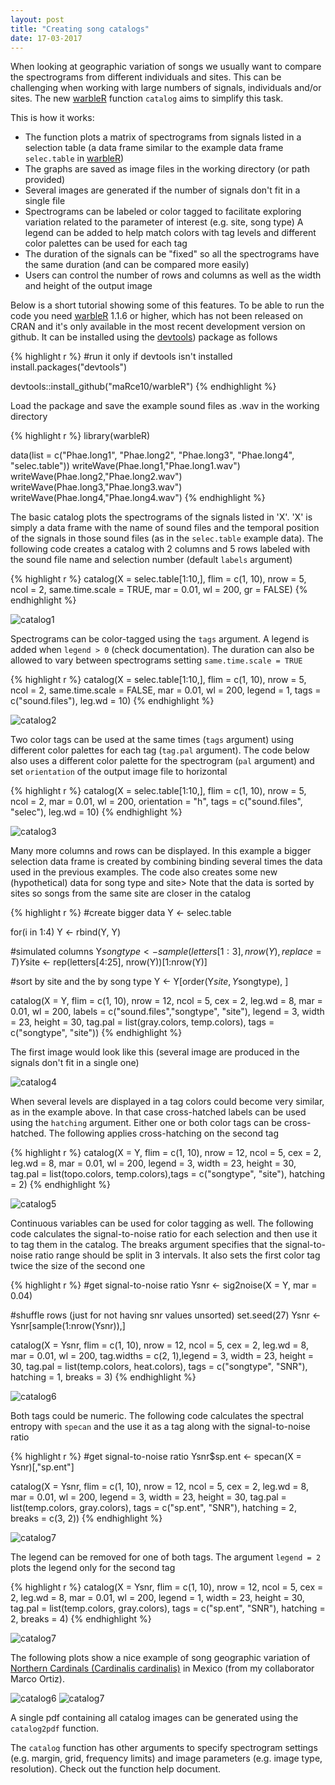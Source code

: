 ```yaml
---
layout: post
title: "Creating song catalogs"
date: 17-03-2017
---
```


When looking at geographic variation of songs we usually want to compare the spectrograms from different individuals and sites. This can be challenging when working with large numbers of signals, individuals and/or sites. The new [warbleR](https://cran.r-project.org/package=warbleR) function `catalog` aims to simplify this task.

This is how it works: 

* The function plots a matrix of spectrograms from signals listed in a selection table (a data frame similar to the example data frame `selec.table` in [warbleR](https://cran.r-project.org/package=warbleR))
* The graphs are saved as image files in the working directory (or path provided)
* Several images are generated if the number of signals don't fit in a single file 
* Spectrograms can be labeled or color tagged to facilitate exploring variation related to the parameter of interest (e.g. site, song type)
A legend can be added to help match colors with tag levels and different color palettes can be used for each tag
* The duration of the signals can be "fixed" so all the spectrograms have the same duration (and can be compared more easily)
* Users can control the number of rows and columns as well as the width and height of the output image


Below is a short tutorial showing some of this features. To be able to run the code you need [warbleR](https://cran.r-project.org/package=warbleR) 1.1.6 or higher, which has not been released on CRAN and it's only available in the most recent development version on github. It can be installed using the [devtools](https://cran.r-project.org/package=devtools)) package as follows


{% highlight r %}
#run it only if devtools isn't installed
install.packages("devtools")

devtools::install_github("maRce10/warbleR")
{% endhighlight %}


Load the package and save the example sound files as .wav in the working directory 


{% highlight r %}
library(warbleR)

data(list = c("Phae.long1", "Phae.long2", "Phae.long3", 
              "Phae.long4", "selec.table"))
writeWave(Phae.long1,"Phae.long1.wav")
writeWave(Phae.long2,"Phae.long2.wav")
writeWave(Phae.long3,"Phae.long3.wav")
writeWave(Phae.long4,"Phae.long4.wav")
{% endhighlight %}

The basic catalog plots the spectrograms of the signals listed in 'X'. 'X' is simply a data frame with the name of sound files and the temporal position of the signals in those sound files (as in the `selec.table` example data). The following code creates a catalog with 2 columns and 5 rows labeled with the sound file name and selection number (default `labels` argument)


{% highlight r %}
catalog(X = selec.table[1:10,], flim = c(1, 10), nrow = 5, ncol = 2, 
        same.time.scale = TRUE, mar = 0.01, wl = 200, gr = FALSE)
{% endhighlight %}

![catalog1](/img/Catalog_p1-.png)

Spectrograms can be color-tagged using the `tags` argument. A legend is added when `legend > 0` (check documentation). The duration can also be allowed to vary between spectrograms setting `same.time.scale = TRUE`


{% highlight r %}
catalog(X = selec.table[1:10,], flim = c(1, 10), nrow = 5, ncol = 2, 
        same.time.scale = FALSE, mar = 0.01, wl = 200, legend = 1, 
        tags = c("sound.files"), leg.wd = 10)
{% endhighlight %}
  
![catalog2](/img/Catalog_p1-2.png)

Two color tags can be used at the same times (`tags` argument) using different color palettes for each tag (`tag.pal` argument). The code below also uses a different color palette for the spectrogram (`pal` argument) and set `orientation` of the output image file to horizontal
  

{% highlight r %}
catalog(X = selec.table[1:10,], flim = c(1, 10), nrow = 5, ncol = 2, 
       mar = 0.01, wl = 200, orientation = "h",  tags = c("sound.files", "selec"), 
       leg.wd = 10)
{% endhighlight %}

![catalog3](/img/Catalog_p1-3.png)

Many more columns and rows can be displayed. In this example a bigger selection data frame is created by combining binding several times the data used in the previous examples. The code also creates some new (hypothetical) data for song type and site> Note that the data is sorted by sites so songs from the same site are closer in the catalog


{% highlight r %}
#create bigger data
Y <- selec.table

for(i in 1:4) Y <- rbind(Y, Y)

#simulated columns
  Y$songtype <- sample(letters[1:3], nrow(Y), replace = T)
  Y$site <- rep(letters[4:25], nrow(Y))[1:nrow(Y)]

  #sort by site and the by song type 
Y <- Y[order(Y$site, Y$songtype), ]
  
  
catalog(X = Y, flim = c(1, 10), nrow = 12, ncol = 5, cex = 2, leg.wd = 8,
       mar = 0.01, wl = 200, labels = c("sound.files","songtype", "site"), 
       legend = 3, width = 23, height = 30, 
       tag.pal = list(gray.colors, temp.colors), tags = c("songtype", "site"))
{% endhighlight %}

 The first image would look like this (several image are produced in the signals don't fit in a single one)

 ![catalog4](/img/Catalog_p1-4.png)

When several levels are displayed in a tag colors could become very similar, as in the example above. In that case cross-hatched labels can be used using the `hatching` argument. Either one or both color tags can be cross-hatched. The following applies cross-hatching on the second tag
 

{% highlight r %}
catalog(X = Y, flim = c(1, 10), nrow = 12, ncol = 5, cex = 2, leg.wd = 8,
        mar = 0.01, wl = 200, legend = 3, width = 23, height = 30,
        tag.pal = list(topo.colors, temp.colors),tags = c("songtype", "site"), 
        hatching = 2)
{% endhighlight %}

 ![catalog5](/img/Catalog_p1-5.png)

Continuous variables can be used for color tagging as well. The following code calculates the signal-to-noise ratio for each selection and then use it to tag them in the catalog. The breaks argument specifies that the signal-to-noise ratio range should be split in 3 intervals.
It also sets the first color tag twice the size of the second one
 

{% highlight r %}
#get signal-to-noise ratio 
Ysnr <- sig2noise(X = Y, mar = 0.04)

#shuffle rows (just for not having snr values unsorted)
set.seed(27)
Ysnr <- Ysnr[sample(1:nrow(Ysnr)),] 

catalog(X = Ysnr, flim = c(1, 10), nrow = 12, ncol = 5, cex = 2, leg.wd = 8,
       mar = 0.01, wl = 200, tag.widths = c(2, 1),legend = 3, 
 width = 23, height = 30, tag.pal = list(temp.colors, heat.colors),
  tags = c("songtype", "SNR"), hatching = 1, breaks = 3)
{% endhighlight %}

 ![catalog6](/img/Catalog_p1-6.png)
 
Both tags could be numeric. The following code calculates the spectral entropy with `specan` and the use it as a tag along with the signal-to-noise ratio
 

{% highlight r %}
#get signal-to-noise ratio 
Ysnr$sp.ent <- specan(X = Ysnr)[,"sp.ent"]

catalog(X = Ysnr, flim = c(1, 10), nrow = 12, ncol = 5, cex = 2, leg.wd = 8,
        mar = 0.01, wl = 200, legend = 3,  width = 23, height = 30, tag.pal = list(temp.colors, gray.colors), tags = c("sp.ent", "SNR"), 
        hatching = 2, breaks = c(3, 2))
{% endhighlight %}

 ![catalog7](/img/Catalog_p1-7.png)
 
 The legend can be removed for one of both tags. The argument `legend = 2` plots the legend only for the second tag
 

{% highlight r %}
catalog(X = Ysnr, flim = c(1, 10), nrow = 12, ncol = 5, cex = 2, leg.wd = 8,
        mar = 0.01, wl = 200, legend = 1,  width = 23, height = 30, tag.pal = list(temp.colors, gray.colors), tags = c("sp.ent", "SNR"), hatching = 2, breaks = 4)
{% endhighlight %}
 
![catalog7](/img/Catalog_p1-8.png)
 
 The following plots show a nice example of song geographic variation of [Northern Cardinals (Cardinalis cardinalis)](https://www.allaboutbirds.org/guide/Northern_Cardinal/id) in Mexico (from my collaborator Marco Ortiz).
 
 ![catalog6](/img/Catalog_p1-Cardinalis.png)
 ![catalog7](/img/Catalog_p2-Cardinalis.png)

A single pdf containing all catalog images can be generated using the `catalog2pdf` function. 

The `catalog` function has other arguments to specify spectrogram settings (e.g. margin, grid, frequency limits) and image parameters (e.g. image type, resolution). Check out the function help document.

